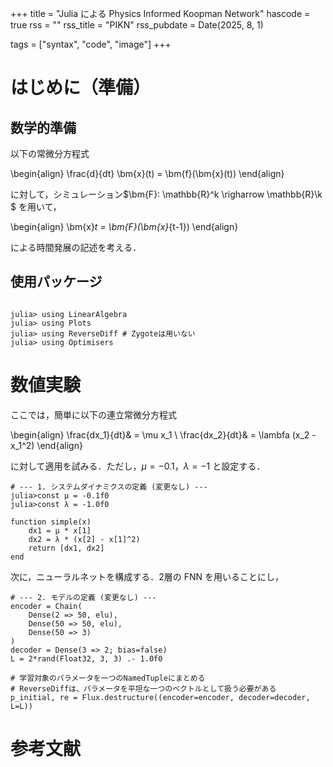 +++
title = "Julia による Physics Informed Koopman Network"
hascode = true
rss = ""
rss_title = "PIKN"
rss_pubdate = Date(2025, 8, 1)

tags = ["syntax", "code", "image"]
+++

# はじめに（準備）

## 数学的準備

以下の常微分方程式

\begin{align}
\frac{d}{dt} \bm{x}(t) = \bm{f}(\bm{x}(t))
\end{align}

に対して，シミュレーション$\bm{F}: \mathbb{R}^k \righarrow \mathbb{R}\k $ を用いて，

\begin{align}
\bm{x}_t = \bm{F}(\bm{x}_{t-1})
\end{align}

による時間発展の記述を考える．

## 使用パッケージ

```julia-repl

julia> using LinearAlgebra
julia> using Plots
julia> using ReverseDiff # Zygoteは用いない
julia> using Optimisers

```

# 数値実験

ここでは，簡単に以下の連立常微分方程式

\begin{align}
\frac{dx_1}{dt}& = \mu x_1 \\
\frac{dx_2}{dt}& = \lambfa (x_2 - x_1^2)
\end{align}

に対して適用を試みる．ただし，$\mu = -0.1$，$\lambda = -1$ と設定する．

```julia-repl
# --- 1. システムダイナミクスの定義 (変更なし) ---
julia>const μ = -0.1f0
julia>const λ = -1.0f0

function simple(x)
    dx1 = μ * x[1]
    dx2 = λ * (x[2] - x[1]^2)
    return [dx1, dx2]
end

```

次に，ニューラルネットを構成する．2層の FNN を用いることにし，

```julia-repl
# --- 2. モデルの定義 (変更なし) ---
encoder = Chain(
    Dense(2 => 50, elu),
    Dense(50 => 50, elu),
    Dense(50 => 3)
)
decoder = Dense(3 => 2; bias=false)
L = 2*rand(Float32, 3, 3) .- 1.0f0

# 学習対象のパラメータを一つのNamedTupleにまとめる
# ReverseDiffは、パラメータを平坦な一つのベクトルとして扱う必要がある
p_initial, re = Flux.destructure((encoder=encoder, decoder=decoder, L=L))

```

# 参考文献







